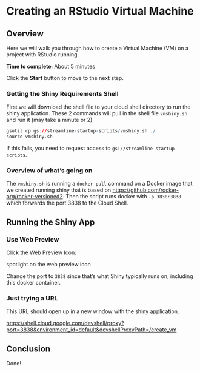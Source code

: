 
# Creating an RStudio Virtual Machine

## Overview

Here we will walk you through how to create a Virtual Machine (VM) on a
project with RStudio running.

**Time to complete**: About 5 minutes

Click the **Start** button to move to the next step.

### Getting the Shiny Requirements Shell

First we will download the shell file to your cloud shell directory to
run the shiny application. These 2 commands will pull in the shell file
`vmshiny.sh` and run it (may take a minute or 2)

``` r
gsutil cp gs://streamline-startup-scripts/vmshiny.sh ./
source vmshiny.sh
```

If this fails, you need to request access to
`gs://streamline-startup-scripts`.

### Overview of what’s going on

The `vmshiny.sh` is running a `docker pull` command on a Docker image
that we created running shiny that is based on
<https://github.com/rocker-org/rocker-versioned2>. Then the script runs
docker with `-p 3838:3838` which forwards the port 3838 to the Cloud
Shell.

## Running the Shiny App

### Use Web Preview

Click the Web Preview Icon:

<walkthrough-spotlight-pointer
    spotlightId="devshell-web-preview-button"> spotlight on the web
preview icon </walkthrough-spotlight-pointer>

Change the port to `3838` since that’s what Shiny typically runs on,
including this docker container.

### Just trying a URL

This URL should open up in a new window with the shiny application.

<https://shell.cloud.google.com/devshell/proxy?port=3838&environment_id=default&devshellProxyPath=/create_vm>

## Conclusion

Done!
